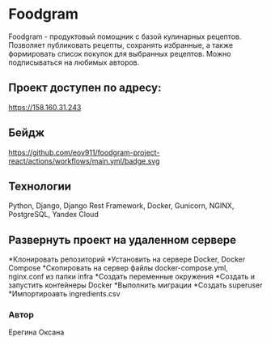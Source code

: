 # Foodgram

Foodgram - продуктовый помощник с базой кулинарных рецептов. Позволяет публиковать рецепты, сохранять избранные, а также формировать список покупок для выбранных рецептов. Можно подписываться на любимых авторов.

## Проект доступен по адресу:
https://158.160.31.243

## Бейдж 
https://github.com/eov911/foodgram-project-react/actions/workflows/main.yml/badge.svg

## Технологии
Python, Django, Django Rest Framework, Docker, Gunicorn, NGINX, PostgreSQL, Yandex Cloud


## Развернуть проект на удаленном сервере
*Клонировать репозиторий
*Установить на сервере Docker, Docker Compose
*Скопировать на сервер файлы docker-compose.yml, nginx.conf из папки infra
*Создать переменные окружения
*Создать и запустить контейнеры Docker
*Выполнить миграции
*Создать superuser
*Импортироавть ingredients.csv


### Автор
Ерегина Оксана